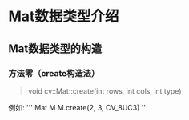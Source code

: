 # Mat数据类型介绍

## Mat数据类型的构造
### 方法零（create构造法）
> void cv::Mat::create(int rows, int cols, int type)
                     
例如:
'''
Mat M
M.create(2, 3, CV_8UC3)
'''
